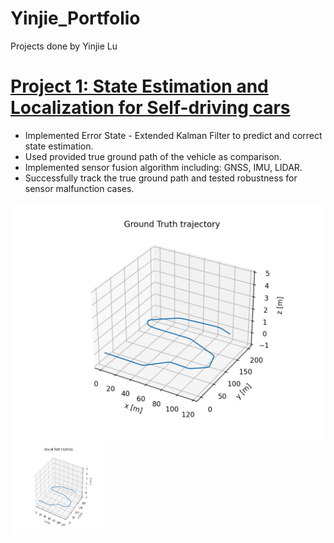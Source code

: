 # Yinjie_Portfolio
Projects done by Yinjie Lu

# [Project 1: State Estimation and Localization for Self-driving cars](https://github.com/Markklu/State-Estimation-AV)
* Implemented Error State - Extended Kalman Filter to predict and correct state estimation.
* Used provided true ground path of the vehicle as comparison.
* Implemented sensor fusion algorithm including: GNSS, IMU, LIDAR.
* Successfully track the true ground path and tested robustness for sensor malfunction cases.

![Figure of Ground Truth Trajectory](https://github.com/Markklu/Yinjie_Portfolio/blob/main/images/Ground%20Truth%20Trajectory.png)
<img src="https://github.com/Markklu/Yinjie_Portfolio/blob/main/images/Ground%20Truth%20Trajectory.png" width="150" height="150">

